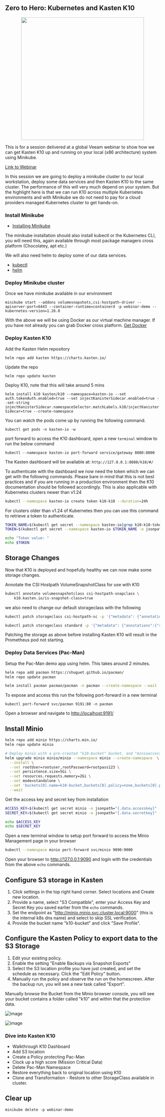 ## Zero to Hero: Kubernetes and Kasten K10
<p align="center">
<img src="/media/VUG.png" width=400 height=400>
</p>

This is for a session delivered at a global Veeam webinar to show how we can get Kasten K10 up and running on your local (x86 architecture) system using Minikube. 

[Link to Webinar](https://go.veeam.com/webinar-deploy-kubernetes-tips)

In this session we are going to deploy a minikube cluster to our local workstation, deploy some data services and then Kasten K10 to the same cluster. The performance of this will very much depend on your system. But the highlight here is that we can run K10 across multiple Kubernetes environments and with Minikube we do not need to pay for a cloud providers managed Kubernetes cluster to get hands-on. 

### Install Minikube 

- [Installing Minikube](https://minikube.sigs.k8s.io/docs/start/)

The minikube installation should also install kubectl or the Kubernetes CLI, you will need this, again available through most package managers cross platform (Chocolatey, apt etc.)

We will also need helm to deploy some of our data services. 

- [kubectl](https://kubernetes.io/docs/tasks/tools/) 
- [helm](https://helm.sh/docs/intro/install/) 

### Deploy Minikube cluster 

Once we have minikube available in our environment 

`minikube start --addons volumesnapshots,csi-hostpath-driver --apiserver-port=6443 --container-runtime=containerd -p webinar-demo --kubernetes-version=1.26.0 `

With the above we will be using Docker as our virtual machine manager. If you have not already you can grab Docker cross platform. 
[Get Docker](https://docs.docker.com/get-docker/)

### Deploy Kasten K10 

Add the Kasten Helm repository

`helm repo add kasten https://charts.kasten.io/`

Update the repo

`helm repo update kasten`

Deploy K10, note that this will take around 5 mins 

`helm install k10 kasten/k10 --namespace=kasten-io --set auth.tokenAuth.enabled=true --set injectKanisterSidecar.enabled=true --set-string injectKanisterSidecar.namespaceSelector.matchLabels.k10/injectKanisterSidecar=true --create-namespace`

You can watch the pods come up by running the following command.

`kubectl get pods -n kasten-io -w`

port forward to access the K10 dashboard, open a new `terminal` window to run the below command

`kubectl --namespace kasten-io port-forward service/gateway 8080:8000`

The Kasten dashboard will be available at: `http://127.0.0.1:8080/k10/#/`

To authenticate with the dashboard we now need the token which we can get with the following commands. Please bare in mind that this is not best practices and if you are running in a production environment then the K10 documentation should be followed accordingly. This is also applicable with Kubernetes clusters newer than v1.24 

```bash
kubectl --namespace kasten-io create token k10-k10 --duration=24h
```
For clusters older than v1.24 of Kubernetes then you can use this command to retrieve a token to authenticate. 

```bash
TOKEN_NAME=$(kubectl get secret --namespace kasten-io|grep k10-k10-token | cut -d " " -f 1)
TOKEN=$(kubectl get secret --namespace kasten-io $TOKEN_NAME -o jsonpath="{.data.token}" | base64 --decode)

echo "Token value: "
echo $TOKEN
```
## Storage Changes

Now that K10 is deployed and hopefully healthy we can now make some storage changes. 

Annotate the CSI Hostpath VolumeSnapshotClass for use with K10

```bash
kubectl annotate volumesnapshotclass csi-hostpath-snapclass \
    k10.kasten.io/is-snapshot-class=true
```
we also need to change our default storageclass with the following 

```bash
kubectl patch storageclass csi-hostpath-sc -p '{"metadata": {"annotations":{"storageclass.kubernetes.io/is-default-class":"true"}}}'

kubectl patch storageclass standard -p '{"metadata": {"annotations":{"storageclass.kubernetes.io/is-default-class":"false"}}}'
```
Patching the storage as above before installing Kasten K10 will result in the Prometheus pod not starting. 

### Deploy Data Services (Pac-Man)

Setup the Pac-Man demo app using helm. This takes around 2 minutes.

```bash
helm repo add pacman https://shuguet.github.io/pacman/
helm repo update pacman

helm install pacman pacman/pacman -n pacman --create-namespace --wait
```

To expose and access this run the following port-forward in a new terminal

`kubectl port-forward svc/pacman 9191:80 -n pacman`

Open a browser and navigate to [http://localhost:9191/](http://localhost:9191/)

## Install Minio
```bash
helm repo add minio https://charts.min.io/
helm repo update minio

# Deploy minio with a pre-created "k10-bucket" bucket, and "minioaccess"/"miniosecret" creds
helm upgrade minio minio/minio --namespace minio --create-namespace  \
  --install \
  --set rootUser=rootuser,rootPassword=rootpass123 \
  --set persistence.size=5Gi \
  --set resources.requests.memory=2Gi \
  --set mode=standalone \
  --set 'buckets[0].name=k10-bucket,buckets[0].policy=none,buckets[0].purge=false' \
  --wait
```
Get the access key and secret key from installation

```bash
ACCESS_KEY=$(kubectl get secret minio -o jsonpath="{.data.accesskey}" -n minio | base64 --decode)
SECRET_KEY=$(kubectl get secret minio -o jsonpath="{.data.secretkey}" -n minio | base64 --decode)

echo $ACCESS_KEY
echo $SECRET_KEY
```

Open a new terminal window to setup port forward to access the Minio Management page in your browser

````bash
kubectl --namespace minio port-forward svc/minio 9090:9000
````
Open your browser to http://127.0.0.1:9090 and login with the credentials from the above `echo` commands. 

## Configure S3 storage in Kasten
1. Click settings in the top right hand corner. Select locations and Create new location.
2. Provide a name, select "S3 Compatible", enter your Access Key and Secret Key you saved earlier from the `echo` commands.
3. Set the endpoint as "http://minio.minio.svc.cluster.local:9000" (this is the internal k8s dns name) and select to skip SSL verification.  
4. Provide the bucket name "k10-bucket" and click "Save Profile".

## Configure the Kasten Policy to export data to the S3 Storage
1. Edit your existing policy.
2. Enable the setting "Enable Backups via Snapshot Exports"
3. Select the S3 location profile you have just created, and set the schedule as necessary. Click the "Edit Policy" button. 
4. Manually run the policy and observe the run on the homescreen. After the backup run, you will see a new task called "Export".

Manually browse the Bucket from the Minio browser console, you will see your bucket contains a folder called "k10" and within that the protection data. 

![image](https://user-images.githubusercontent.com/22192242/138359395-b4175851-9da8-46d7-86b7-7cf3ee1e5fee.png)

![image](assets/minio-s3-kasten-k10-bucket.png)

### Dive into Kasten K10 

- Walkthrough K10 Dashboard 
- Add S3 location 
- Create a Policy protecting Pac-Man 
- Clock up a high score (Mission Critical Data)
- Delete Pac-Man Namespace
- Restore everything back to original location using K10 
- Clone and Transformation - Restore to other StorageClass available in cluster. 

## Clear up 

`minikube delete -p webinar-demo`
